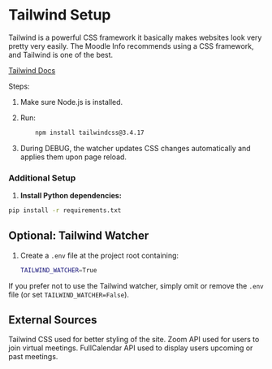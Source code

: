 # Tailwind Setup

Tailwind is a powerful CSS framework it basically makes websites look very pretty very easily. The Moodle Info recommends using a CSS framework, and Tailwind is one of the best.

[Tailwind Docs](https://v3.tailwindcss.com/docs)

Steps:

1. Make sure Node.js is installed.
2. Run:

    ```bash
        npm install tailwindcss@3.4.17
    ```

3. During DEBUG, the watcher updates CSS changes automatically and applies them upon page reload. 


### Additional Setup

1. **Install Python dependencies:**
```bash
pip install -r requirements.txt
```


## Optional: Tailwind Watcher

1.  Create a `.env` file at the project root containing:

    ```bash
    TAILWIND_WATCHER=True
    ```

If you prefer not to use the Tailwind watcher, simply omit or remove the `.env` file (or set `TAILWIND_WATCHER=False`).

## External Sources

Tailwind CSS used for better styling of the site.
Zoom API used for users to join virtual meetings.
FullCalendar API used to display users upcoming or past meetings.